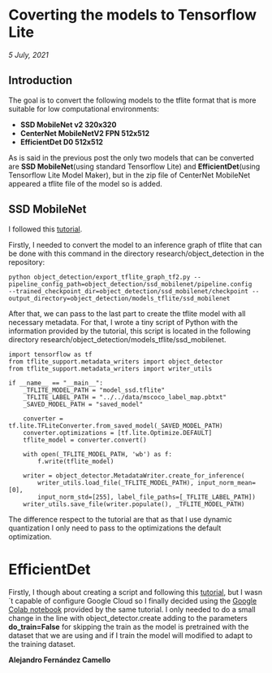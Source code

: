 # Coverting the models to Tensorflow Lite

_5 July, 2021_

## Introduction

The goal is to convert the following models to the tflite format that is more suitable for low computational environments:

- **SSD MobileNet v2 320x320**
- **CenterNet MobileNetV2 FPN 512x512**
- **EfficientDet D0 512x512**

As is said in the previous post the only two models that can be converted are **SSD MobileNet**(using standard Tensorflow Lite) and **EfficientDet**(using Tensorflow Lite Model Maker), but in the zip file of CenterNet MobileNet appeared a tflite file of the model so is added.

## SSD MobileNet

I followed this [tutorial](https://github.com/tensorflow/models/blob/master/research/object_detection/g3doc/running_on_mobile_tf2.md).

Firstly, I needed to convert the model to an inference graph of tflite that can be done with this command in the directory research/object_detection in the repository:

    python object_detection/export_tflite_graph_tf2.py --pipeline_config_path=object_detection/ssd_mobilenet/pipeline.config 
    --trained_checkpoint_dir=object_detection/ssd_mobilenet/checkpoint --output_directory=object_detection/models_tflite/ssd_mobilenet

After that, we can pass to the last part to create the tflite model with all necessary metadata. For that, I wrote a tiny script of Python with the information provided by the tutorial, this script is located in the following directory research/object_detection/models_tflite/ssd_mobilenet.

    import tensorflow as tf
    from tflite_support.metadata_writers import object_detector
    from tflite_support.metadata_writers import writer_utils

    if __name__ == "__main__":
        _TFLITE_MODEL_PATH = "model_ssd.tflite"
        _TFLITE_LABEL_PATH = "../../data/mscoco_label_map.pbtxt"
        _SAVED_MODEL_PATH = "saved_model"

        converter = tf.lite.TFLiteConverter.from_saved_model(_SAVED_MODEL_PATH)
        converter.optimizations = [tf.lite.Optimize.DEFAULT]
        tflite_model = converter.convert()

        with open(_TFLITE_MODEL_PATH, 'wb') as f:
            f.write(tflite_model)

        writer = object_detector.MetadataWriter.create_for_inference(
            writer_utils.load_file(_TFLITE_MODEL_PATH), input_norm_mean=[0],
            input_norm_std=[255], label_file_paths=[_TFLITE_LABEL_PATH])
        writer_utils.save_file(writer.populate(), _TFLITE_MODEL_PATH)
 
The difference respect to the tutorial are that as that I use dynamic quantization I only need to pass to the optimizations the default optimization.
 
# EfficientDet

Firstly, I though about creating a script and following this [tutorial](https://www.tensorflow.org/lite/tutorials/model_maker_object_detection), but I wasn´t capable of configure Google Cloud so I finally decided using the [Google Colab notebook](https://colab.research.google.com/github/tensorflow/tensorflow/blob/master/tensorflow/lite/g3doc/tutorials/model_maker_object_detection.ipynb) provided by the same tutorial. I only needed to do a small change in the line with object_detector.create adding to the parameters **do_train=False** for skipping the train as the model is pretrained with the dataset that we are using and if I train the model will modified to adapt to the training dataset.

__Alejandro Fernández Camello__

